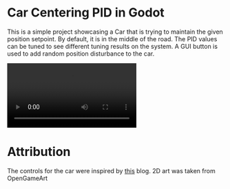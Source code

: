 # Car Centering PID in Godot
This is a simple project showcasing a Car that is trying to maintain the given position setpoint. By default, it is in the middle of the road. The PID values can be tuned to see different tuning results on the system. A GUI button is used to add random position disturbance to the car.

![Preview](video/preview.mp4)

# Attribution
The controls for the car were inspired by [this](https://kidscancode.org/godot_recipes/3.x/2d/car_steering/) blog.
2D art was taken from OpenGameArt
